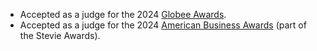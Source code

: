 - Accepted as a judge for the 2024 [Globee Awards](https://globeeawards.com).
- Accepted as a judge for the 2024 [American Business Awards](https://stevieawards.com/ABA) (part of the Stevie Awards).
